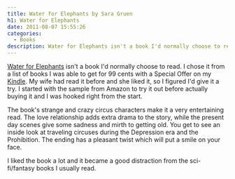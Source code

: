 ```yaml
---
title: Water for Elephants by Sara Gruen
h1: Water for Elephants
date: 2011-08-07 15:55:26
categories:
  - Books
description: Water for Elephants isn't a book I'd normally choose to read.
---
```

<a href="http://www.amazon.com/Water-Elephants-Novel-Sara-Gruen/dp/1565125606?SubscriptionId=06ECB9YB6KKGMF4SMXG2&tag=dblock-20" target="_blank" rel="nofollow" title="Water for Elephants">Water for Elephants</a> isn't a book I'd normally choose to read. I chose it from a list of books I was able to get for 99 cents with a Special Offer on my <a title="Kindle 3G and Wi-Fi with Special Offers" href="/blog/kindle-3g-and-wi-fi-special-offers.html">Kindle</a>. My wife had read it before and she liked it, so I figured I'd give it a try. I started with the sample from Amazon to try it out before actually buying it and I was hooked right from the start.

The book's strange and crazy circus characters make it a very entertaining read. The love relationship adds extra drama to the story, while the present day scenes give some sadness and mirth to getting old. You get to see an inside look at traveling circuses during the Depression era and the Prohibition. The ending has a pleasant twist which will put a smile on your face.

I liked the book a lot and it became a good distraction from the sci-fi/fantasy books I usually read.
